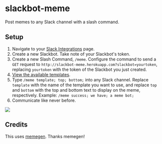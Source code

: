 # slackbot-meme
Post memes to any Slack channel with a slash command.

## Setup

1. Navigate to your [Slack Integrations](https://slack.com/integrations) page.
2. Create a new Slackbot. Take note of your Slackbot's token. 
3. Create a new Slash Command, `/meme`. Configure the command to send a `GET` request to `http://slackbot-meme.herokuapp.com?slackbot=yourtoken`, replacing `yourtoken` with the token of the Slackbot you just created.
4. [View the available templates](http://slackbot-meme.herokuapp.com/templates).
5. Type `/meme template; top; bottom;` into any Slack channel. Replace `template` with the name of the template you want to use, and replace `top` and `bottom` with the top and bottom text to display on the meme, respectively. Example: `/meme success; we have; a meme bot;`
6. Communicate like never before.

<img src="http://i.imgur.com/BGkqKgC.png">

## Credits

This uses [memegen](https://github.com/jacebrowning/memegen). Thanks memegen!
